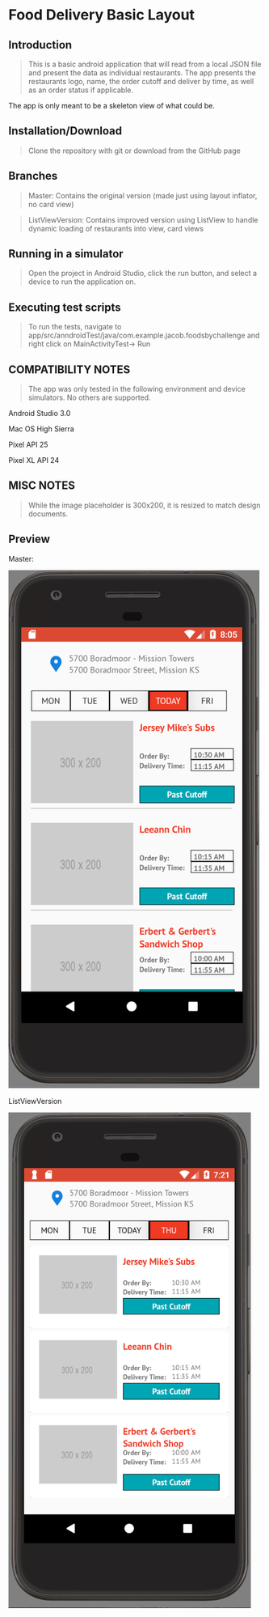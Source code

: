# Food Delivery Basic Layout

## Introduction

> This is a basic android application that will read from a local JSON file and present the data as individual restaurants. The app presents the restaurants logo, name, the order cutoff and deliver by time, as well as an order status if applicable.

The app is only meant to be a skeleton view of what could be.

## Installation/Download

> Clone the repository with git or download from the GitHub page

## Branches
> Master: Contains the original version (made just using layout inflator, no card view)

> ListViewVersion: Contains improved version using ListView to handle dynamic loading of restaurants into view, card views

## Running in a simulator
> Open the project in Android Studio, click the run button, and select a device to run the application on.

## Executing test scripts
> To run the tests, navigate to app/src/anndroidTest/java/com.example.jacob.foodsbychallenge and right click on MainActivityTest-> Run

## COMPATIBILITY NOTES
> The app was only tested in the following environment and device simulators. No others are supported.

Android Studio 3.0

Mac OS High Sierra

Pixel API 25

Pixel XL API 24

## MISC NOTES
> While the image placeholder is 300x200, it is resized to match design documents.

## Preview
Master:

![ScreenShot](https://github.com/JakeFDev/Restaurant-Delivery-Service/blob/master/unnamed.png)



ListViewVersion

![ScreenShot](https://github.com/JakeFDev/Restaurant-Delivery-Service/blob/master/ListViewVersion.png)

